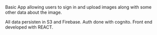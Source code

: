 Basic App allowing users to sign in and upload images along with some other data about the image.

All data persisten in S3 and Firebase. Auth done with cognito. Front end developed with REACT.
